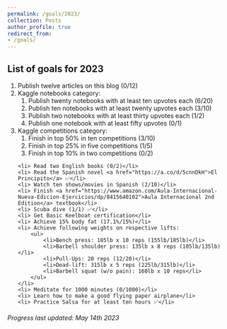 ```yaml
---
permalink: /goals/2023/
collection: Posts
author_profile: true
redirect_from: 
- /goals/
---
```


<h2> List of goals for 2023 </h2>
<ol>
    <li>Publish twelve articles on this blog (0/12)</li>
    <li>Kaggle notebooks category:
        <ol>
            <li>Publish twenty notebooks with at least ten upvotes each (6/20)</li>
            <li>Publish ten notebooks with at least twenty upvotes each (3/10)</li>
            <li>Publish two notebooks with at least thirty upvotes each (1/2)</li>
            <li>Publish one notebook with at least fifty upvotes (0/1)</li>
        </ol>
    </li>
    <li>Kaggle competitions category:
        <ol>
            <li> Finish in top 50% in ten competitions (3/10)</li>
            <li> Finish in top 25% in five competitions (1/5)</li>
            <li> Finish in top 10% in two competitions (0/2)</li>            
        </ol>
    </li>

    <li> Read two English books (0/2)</li>
    <li> Read the Spanish novel <a href="https://a.co/d/5cnnDkH">El Principito</a> ✅</li>
    <li> Watch ten shows/movies in Spanish (2/10)</li>
    <li> Finish <a href="https://www.amazon.com/Aula-Internacional-Nueva-Edicion-Ejercicios/dp/8415640102">Aula Internacional 2nd Edition</a> textbook</li>
    <li> Scuba dive (1/1) ✅</li>
    <li> Get Basic Keelboat certification</li>
    <li> Achieve 15% body fat (17.1%/15%)</li>
    <li> Achieve following weights on respective lifts:
        <ul>
            <li>Bench press: 185lb x 10 reps (155lb/185lb)</li>
            <li>Barbell shoulder press: 135lb x 8 reps (105lb/135lb)</li>
            <li>Pull-Ups: 20 reps (12/20)</li>
            <li>Dead-lift: 315lb x 5 reps (225lb/315lb)</li>
            <li>Barbell squat (w/o pain): 160lb x 10 reps</li>
        </ul>
    </li>
    <li> Meditate for 1000 minutes (0/1000)</li>
    <li> Learn how to make a good flying paper airplane</li>
    <li> Practice Salsa for at least ten hours ✅</li>
</ol>

###### <i>Progress last updated: May 14th 2023</i>